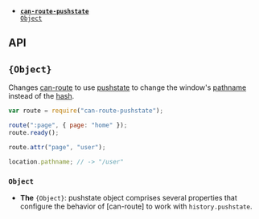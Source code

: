 
- <code>[__can-route-pushstate__ Object](#can-route-pushstate-object)</code>

## API

##  `{Object}`

Changes [can-route](https://github.com/canjs/can-route) to use [pushstate](https://developer.mozilla.org/en-US/docs/Web/Guide/API/DOM/Manipulating_the_browser_history)
to change the window's [pathname](https://developer.mozilla.org/en-US/docs/Web/API/URLUtils.pathname) instead
of the [hash](https://developer.mozilla.org/en-US/docs/Web/API/URLUtils.hash).

```js
var route = require("can-route-pushstate");

route(":page", { page: "home" });
route.ready();

route.attr("page", "user");

location.pathname; // -> "/user"
```




### <code>Object</code>

- __The__ <code>{Object}</code>:
  pushstate object comprises several properties that configure the behavior of [can-route] to work with `history.pushstate`.
  

